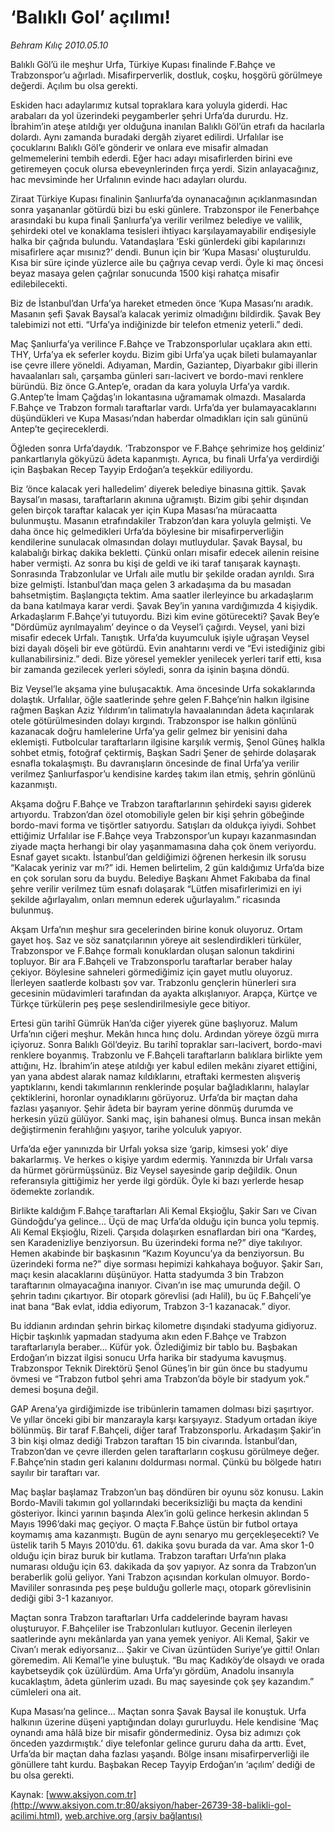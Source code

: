 # ‘Balıklı Gol’ açılımı!

*Behram Kılıç 2010.05.10*

<font class="agenda2NewsSpot">
 Balıklı Göl’ü ile meşhur Urfa, Türkiye Kupası finalinde F.Bahçe ve Trabzonspor’u ağırladı. Misafirperverlik, dostluk, coşku, hoşgörü görülmeye değerdi. Açılım bu olsa gerekti.
</font>
<font class="newsDetail">
 <p class="MsoNormal">
  Eskiden hacı adaylarımız kutsal topraklara kara yoluyla giderdi. Hac arabaları da yol üzerindeki peygamberler şehri Urfa’da dururdu. Hz. İbrahim’in ateşe atıldığı yer olduğuna inanılan Balıklı Göl’ün etrafı da hacılarla dolardı. Aynı zamanda buradaki dergâh ziyaret edilirdi. Urfalılar ise çocuklarını Balıklı Göl’e gönderir ve onlara eve misafir almadan gelmemelerini tembih ederdi. Eğer hacı adayı misafirlerden birini eve getiremeyen çocuk olursa ebeveynlerinden fırça yerdi. Sizin anlayacağınız, hac mevsiminde her Urfalının evinde hacı adayları olurdu.
 </p>
 <p class="MsoNormal">
  Ziraat Türkiye Kupası finalinin Şanlıurfa’da oynanacağının açıklanmasından sonra yaşananlar götürdü bizi bu eski günlere. Trabzonspor ile Fenerbahçe arasındaki bu kupa finali Şanlıurfa’ya verilir verilmez belediye ve valilik, şehirdeki otel ve konaklama tesisleri ihtiyacı karşılayamayabilir endişesiyle halka bir çağrıda bulundu. Vatandaşlara ‘Eski günlerdeki gibi kapılarınızı misafirlere açar mısınız?’ dendi. Bunun için bir ‘Kupa Masası’ oluşturuldu. Kısa bir süre içinde yüzlerce aile bu çağrıya cevap verdi. Öyle ki maç öncesi beyaz masaya gelen çağrılar sonucunda 1500 kişi rahatça misafir edilebilecekti.
 </p>
 <p class="MsoNormal">
  Biz de İstanbul’dan Urfa’ya hareket etmeden önce ‘Kupa Masası’nı aradık. Masanın şefi Şavak Baysal’a kalacak yerimiz olmadığını bildirdik. Şavak Bey talebimizi not etti. “Urfa’ya indiğinizde bir telefon etmeniz yeterli.” dedi.
 </p>
 <p class="MsoNormal">
  Maç Şanlıurfa’ya verilince F.Bahçe ve Trabzonsporlular uçaklara akın etti. THY, Urfa’ya ek seferler koydu. Bizim gibi Urfa’ya uçak bileti bulamayanlar ise çevre illere yöneldi. Adıyaman, Mardin, Gaziantep, Diyarbakır gibi illerin havaalanları salı, çarşamba günleri sarı-lacivert ve bordo-mavi renklere büründü. Biz önce G.Antep’e, oradan da kara yoluyla Urfa’ya vardık. G.Antep’te İmam Çağdaş’ın lokantasına uğramamak olmazdı. Masalarda F.Bahçe ve Trabzon formalı taraftarlar vardı. Urfa’da yer bulamayacaklarını düşündükleri ve Kupa Masası’ndan haberdar olmadıkları için salı gününü Antep’te geçireceklerdi.
 </p>
 <p class="MsoNormal">
  Öğleden sonra Urfa’daydık. ‘Trabzonspor ve F.Bahçe şehrimize hoş geldiniz’ pankartlarıyla gökyüzü âdeta kapanmıştı. Ayrıca, bu finali Urfa’ya verdirdiği için Başbakan Recep Tayyip Erdoğan’a teşekkür ediliyordu.
 </p>
 <p class="MsoNormal">
  Biz ‘önce kalacak yeri halledelim’ diyerek belediye binasına gittik. Şavak Baysal’ın masası, taraftarların akınına uğramıştı. Bizim gibi şehir dışından gelen birçok taraftar kalacak yer için Kupa Masası’na müracaatta bulunmuştu. Masanın etrafındakiler Trabzon’dan kara yoluyla gelmişti. Ve daha önce hiç gelmedikleri Urfa’da böylesine bir misafirperverliğin kendilerine sunulacak olmasından dolayı mutluydular. Şavak Baysal, bu kalabalığı birkaç dakika bekletti. Çünkü onları misafir edecek ailenin reisine haber vermişti. Az sonra bu kişi de geldi ve iki taraf tanışarak kaynaştı. Sonrasında Trabzonlular ve Urfalı aile mutlu bir şekilde oradan ayrıldı. Sıra bize gelmişti. İstanbul’dan maça gelen 3 arkadaşıma da bu masadan bahsetmiştim. Başlangıçta tektim. Ama saatler ilerleyince bu arkadaşlarım da bana katılmaya karar verdi. Şavak Bey’in yanına vardığımızda 4 kişiydik. Arkadaşlarım F.Bahçe’yi tutuyordu. Bizi kim evine götürecekti? Şavak Bey’e "Dördümüz ayrılmayalım’ deyince o da Veysel’i çağırdı. Veysel, yani bizi misafir edecek Urfalı. Tanıştık. Urfa’da kuyumculuk işiyle uğraşan Veysel bizi dayalı döşeli bir eve götürdü. Evin anahtarını verdi ve “Evi istediğiniz gibi kullanabilirsiniz.” dedi. Bize yöresel yemekler yenilecek yerleri tarif etti, kısa bir zamanda gezilecek yerleri söyledi, sonra da işinin başına döndü.
 </p>
 <p class="MsoNormal">
  Biz Veysel’le akşama yine buluşacaktık. Ama öncesinde Urfa sokaklarında dolaştık. Urfalılar, öğle saatlerinde şehre gelen F.Bahçe’nin halkın ilgisine rağmen Başkan Aziz Yıldırım’ın talimatıyla havaalanından âdeta kaçırılarak otele götürülmesinden dolayı kırgındı. Trabzonspor ise halkın gönlünü kazanacak doğru hamlelerine Urfa’ya gelir gelmez bir yenisini daha eklemişti. Futbolcular taraftarların ilgisine karşılık vermiş, Şenol Güneş halkla sohbet etmiş, fotoğraf çektirmiş, Başkan Sadri Şener de şehirde dolaşarak esnafla tokalaşmıştı. Bu davranışların öncesinde de final Urfa’ya verilir verilmez Şanlıurfaspor’u kendisine kardeş takım ilan etmiş, şehrin gönlünü kazanmıştı.
 </p>
 <p class="MsoNormal">
  Akşama doğru F.Bahçe ve Trabzon taraftarlarının şehirdeki sayısı giderek artıyordu. Trabzon’dan özel otomobiliyle gelen bir kişi şehrin göbeğinde bordo-mavi forma ve tişörtler satıyordu. Satışları da oldukça iyiydi. Sohbet ettiğimiz Urfalılar ise F.Bahçe veya Trabzonspor’un kupayı kazanmasından ziyade maçta herhangi bir olay yaşanmamasına daha çok önem veriyordu. Esnaf gayet sıcaktı. İstanbul’dan geldiğimizi öğrenen herkesin ilk sorusu “Kalacak yeriniz var mı?” idi. Hemen belirtelim, 2 gün kaldığımız Urfa’da bize en çok sorulan soru da buydu. Belediye Başkanı Ahmet Fakıbaba da final şehre verilir verilmez tüm esnafı dolaşarak “Lütfen misafirlerimizi en iyi şekilde ağırlayalım, onları memnun ederek uğurlayalım.” ricasında bulunmuş.
 </p>
 <p class="MsoNormal">
  Akşam Urfa’nın meşhur sıra gecelerinden birine konuk oluyoruz. Ortam gayet hoş. Saz ve söz sanatçılarının yöreye ait seslendirdikleri türküler, Trabzonspor ve F.Bahçe formalı konuklardan oluşan salonun takdirini topluyor. Bir ara F.Bahçeli ve Trabzonsporlu taraftarlar beraber halay çekiyor. Böylesine sahneleri görmediğimiz için gayet mutlu oluyoruz. İlerleyen saatlerde kolbastı şov var. Trabzonlu gençlerin hünerleri sıra gecesinin müdavimleri tarafından da ayakta alkışlanıyor. Arapça, Kürtçe ve Türkçe türkülerin peş peşe seslendirilmesiyle gece bitiyor.
 </p>
 <p class="MsoNormal">
  Ertesi gün tarihî Gümrük Han’da ciğer yiyerek güne başlıyoruz. Malum Urfa’nın ciğeri meşhur. Mekân hınca hınç dolu. Ardından yöreye özgü mırra içiyoruz. Sonra Balıklı Göl’deyiz. Bu tarihî topraklar sarı-lacivert, bordo-mavi renklere boyanmış. Trabzonlu ve F.Bahçeli taraftarların balıklara birlikte yem attığını, Hz. İbrahim’in ateşe atıldığı yer kabul edilen mekânı ziyaret ettiğini, yan yana abdest alarak namaz kıldıklarını, etraftaki kermesten alışveriş yaptıklarını, kendi takımlarının renklerinde poşular bağladıklarını, halaylar çektiklerini, horonlar oynadıklarını görüyoruz. Urfa’da bir maçtan daha fazlası yaşanıyor. Şehir âdeta bir bayram yerine dönmüş durumda ve herkesin yüzü gülüyor. Sanki maç, işin bahanesi olmuş. Bunca insan mekân değiştirmenin ferahlığını yaşıyor, tarihe yolculuk yapıyor.
 </p>
 <p class="MsoNormal">
  Urfa’da eğer yanınızda bir Urfalı yoksa size ‘garip, kimsesi yok’ diye bakarlarmış. Ve herkes o kişiye yardım edermiş. Yanınızda bir Urfalı varsa da hürmet görürmüşsünüz. Biz Veysel sayesinde garip değildik. Onun referansıyla gittiğimiz her yerde ilgi gördük. Öyle ki bazı yerlerde hesap ödemekte zorlandık.
 </p>
 <p class="MsoNormal">
  Birlikte kaldığım F.Bahçe taraftarları Ali Kemal Ekşioğlu, Şakir Sarı ve Civan Gündoğdu’ya gelince… Üçü de maç Urfa’da olduğu için bunca yolu tepmiş. Ali Kemal Ekşioğlu, Rizeli. Çarşıda dolaşırken esnaflardan biri ona “Kardeş, sen Karadenizliye benziyorsun. Bu üzerindeki forma ne?” diye takılıyor. Hemen akabinde bir başkasının “Kazım Koyuncu’ya da benziyorsun. Bu üzerindeki forma ne?” diye
  <span>
  </span>
  sorması hepimizi kahkahaya boğuyor. Şakir Sarı, maçı kesin alacaklarını düşünüyor. Hatta stadyumda 3 bin Trabzon taraftarının olmayacağına inanıyor. Civan’ın ise maç umurunda değil. O şehrin tadını çıkartıyor. Bir otopark görevlisi (adı Halil), bu üç F.Bahçeli’ye inat bana “Bak evlat, iddia ediyorum, Trabzon 3-1 kazanacak.” diyor.
 </p>
 <p class="MsoNormal">
  Bu iddianın ardından şehrin birkaç kilometre dışındaki stadyuma gidiyoruz. Hiçbir taşkınlık yapmadan stadyuma akın eden F.Bahçe ve Trabzon taraftarlarıyla beraber... Küfür yok. Özlediğimiz bir tablo bu. Başbakan Erdoğan’ın bizzat ilgisi sonucu Urfa harika bir stadyuma kavuşmuş. Trabzonspor Teknik Direktörü Şenol Güneş’in bir gün önce bu stadyumu övmesi ve “Trabzon futbol şehri ama Trabzon’da böyle bir stadyum yok.” demesi boşuna değil.
 </p>
 <p class="MsoNormal">
  GAP Arena’ya girdiğimizde ise tribünlerin tamamen dolması bizi şaşırtıyor. Ve yıllar önceki gibi bir manzarayla karşı karşıyayız. Stadyum ortadan ikiye bölünmüş. Bir taraf F.Bahçeli, diğer taraf Trabzonsporlu. Arkadaşım Şakir’in 3 bin kişi olmaz dediği Trabzon taraftarı 15 bin civarında. İstanbul’dan, Trabzon’dan ve çevre illerden gelen taraftarların coşkusu görülmeye değer. F.Bahçe’nin stadın geri kalanını doldurması normal. Çünkü bu bölgede hatırı sayılır bir taraftarı var.
 </p>
 <p class="MsoNormal">
  Maç başlar başlamaz Trabzon’un baş döndüren bir oyunu söz konusu. Lakin Bordo-Mavili takımın gol yollarındaki beceriksizliği bu maçta da kendini gösteriyor. İkinci yarının başında Alex’in golü gelince herkesin aklından 5 Mayıs 1996’daki maç geçiyor. O maçta F.Bahçe üstün bir futbol ortaya koymamış ama kazanmıştı. Bugün de aynı senaryo mu gerçekleşecekti? Ve üstelik tarih 5 Mayıs 2010’du. 61. dakika şovu burada da var. Ama skor 1-0 olduğu için biraz buruk bir kutlama. Trabzon taraftarı Urfa’nın plaka numarası olduğu için 63. dakikada da şov yapıyor. Az sonra da Trabzon’un beraberlik golü geliyor. Yani Trabzon açısından korkulan olmuyor. Bordo-Mavililer sonrasında peş peşe bulduğu gollerle maçı, otopark görevlisinin dediği gibi 3-1 kazanıyor.
 </p>
 <p class="MsoNormal">
  Maçtan sonra Trabzon taraftarları Urfa caddelerinde bayram havası oluşturuyor. F.Bahçeliler ise Trabzonluları kutluyor. Gecenin ilerleyen saatlerinde aynı mekânlarda yan yana yemek yeniyor. Ali Kemal, Şakir ve Civan’ı merak ediyorsanız... Şakir ve Civan üzüntüden Suriye’ye gitti! Onları göremedim. Ali Kemal’le yine buluştuk. “Bu maç Kadıköy’de olsaydı ve orada kaybetseydik çok üzülürdüm. Ama Urfa’yı gördüm, Anadolu insanıyla kucaklaştım, âdeta günlerim uzadı. Bu maç sayesinde çok şey kazandım.” cümleleri ona ait.
 </p>
 <p class="MsoNormal">
  Kupa Masası’na gelince... Maçtan sonra Şavak Baysal ile konuştuk. Urfa halkının üzerine düşeni yaptığından dolayı gururluydu. Hele kendisine ‘Maç oynandı ama hâlâ bize bir misafir göndermediniz. Oysa biz adımızı çok önceden yazdırmıştık.’ diye telefonlar gelince gururu daha da arttı. Evet, Urfa’da bir maçtan daha fazlası yaşandı. Bölge insanı misafirperverliği ile gönüllere taht kurdu. Başbakan Recep Tayyip Erdoğan’ın ‘açılım’ dediği de bu olsa gerekti.
 </p>
</font>

Kaynak: [www.aksiyon.com.tr](http://www.aksiyon.com.tr:80/aksiyon/haber-26739-38-balikli-gol-acilimi.html), [web.archive.org (arşiv bağlantısı)](http://web.archive.org/web/20110321073230/http://www.aksiyon.com.tr:80/aksiyon/haber-26739-38-balikli-gol-acilimi.html)
